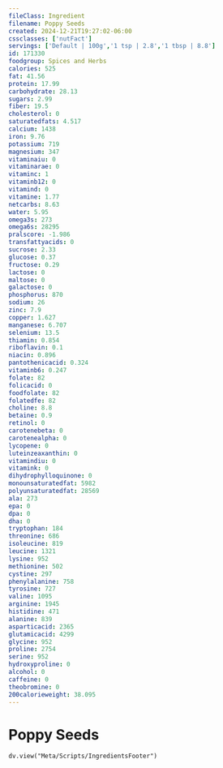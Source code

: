 ```yaml
---
fileClass: Ingredient
filename: Poppy Seeds
created: 2024-12-21T19:27:02-06:00
cssclasses: ['nutFact']
servings: ['Default | 100g','1 tsp | 2.8','1 tbsp | 8.8']
id: 171330
foodgroup: Spices and Herbs
calories: 525
fat: 41.56
protein: 17.99
carbohydrate: 28.13
sugars: 2.99
fiber: 19.5
cholesterol: 0
saturatedfats: 4.517
calcium: 1438
iron: 9.76
potassium: 719
magnesium: 347
vitaminaiu: 0
vitaminarae: 0
vitaminc: 1
vitaminb12: 0
vitamind: 0
vitamine: 1.77
netcarbs: 8.63
water: 5.95
omega3s: 273
omega6s: 28295
pralscore: -1.986
transfattyacids: 0
sucrose: 2.33
glucose: 0.37
fructose: 0.29
lactose: 0
maltose: 0
galactose: 0
phosphorus: 870
sodium: 26
zinc: 7.9
copper: 1.627
manganese: 6.707
selenium: 13.5
thiamin: 0.854
riboflavin: 0.1
niacin: 0.896
pantothenicacid: 0.324
vitaminb6: 0.247
folate: 82
folicacid: 0
foodfolate: 82
folatedfe: 82
choline: 8.8
betaine: 0.9
retinol: 0
carotenebeta: 0
carotenealpha: 0
lycopene: 0
luteinzeaxanthin: 0
vitamindiu: 0
vitamink: 0
dihydrophylloquinone: 0
monounsaturatedfat: 5982
polyunsaturatedfat: 28569
ala: 273
epa: 0
dpa: 0
dha: 0
tryptophan: 184
threonine: 686
isoleucine: 819
leucine: 1321
lysine: 952
methionine: 502
cystine: 297
phenylalanine: 758
tyrosine: 727
valine: 1095
arginine: 1945
histidine: 471
alanine: 839
asparticacid: 2365
glutamicacid: 4299
glycine: 952
proline: 2754
serine: 952
hydroxyproline: 0
alcohol: 0
caffeine: 0
theobromine: 0
200calorieweight: 38.095
---
```


# Poppy Seeds

```dataviewjs
dv.view("Meta/Scripts/IngredientsFooter")
```